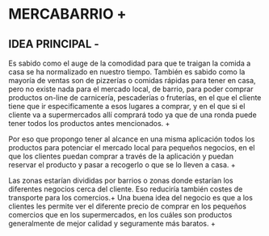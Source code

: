# MERCABARRIO +

## IDEA PRINCIPAL - 
Es sabido como el auge de la comodidad para que te traigan la comida a casa se ha normalizado en nuestro tiempo. También es sabido como la mayoría de ventas son de pizzerías o comidas rápidas para tener en casa, pero no existe nada para el mercado local, de barrio, para poder comprar productos on-line de carnicería, pescaderías o fruterías, en el que el cliente tiene que ir especificamente a esos lugares a comprar, y en el que si el cliente va a supermercados allí comprará todo ya que de una ronda puede tener todos los productos antes mencionados. +

Por eso que propongo tener al alcance en una misma aplicación todos los productos para potenciar el mercado local para pequeños negocios, en el que los clientes puedan comprar a través de la aplicación y puedan reservar el producto y pasar a recogerlo o que se lo lleven a casa. +

Las zonas estarían divididas por barrios o zonas donde estarían los diferentes negocios cerca del cliente. Eso reduciría también costes de transporte para los comercios.+
Una buena idea del negocio es que a los clientes les permite ver el diferente precio de comprar en los pequeños comercios que en los supermercados, en los cuáles son productos generalmente de mejor calidad y seguramente más baratos. +
